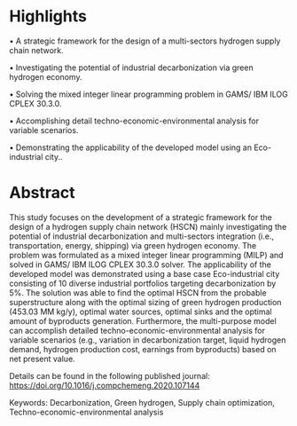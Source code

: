 # Highlights
• A strategic framework for the design of a multi-sectors hydrogen supply chain network.

• Investigating the potential of industrial decarbonization via green hydrogen economy.

• Solving the mixed integer linear programming problem in GAMS/ IBM ILOG CPLEX 30.3.0.

• Accomplishing detail techno-economic-environmental analysis for variable scenarios.

• Demonstrating the applicability of the developed model using an Eco-industrial city..

# Abstract

This study focuses on the development of a strategic framework for the design of a hydrogen supply chain network (HSCN) mainly investigating the potential of industrial decarbonization and multi-sectors integration (i.e., transportation, energy, shipping) via green hydrogen economy. The problem was formulated as a mixed integer linear programming (MILP) and solved in GAMS/ IBM ILOG CPLEX 30.3.0 solver. The applicability of the developed model was demonstrated using a base case Eco-industrial city consisting of 10 diverse industrial portfolios targeting decarbonization by 5%. The solution was able to find the optimal HSCN from the probable superstructure along with the optimal sizing of green hydrogen production (453.03 MM kg/y), optimal water sources, optimal sinks and the optimal amount of byproducts generation. Furthermore, the multi-purpose model can accomplish detailed techno-economic-environmental analysis for variable scenarios (e.g., variation in decarbonization target, liquid hydrogen demand, hydrogen production cost, earnings from byproducts) based on net present value.

Details can be found in the following published journal: https://doi.org/10.1016/j.compchemeng.2020.107144

Keywords: Decarbonization, Green hydrogen, Supply chain optimization, Techno-economic-environmental analysis
